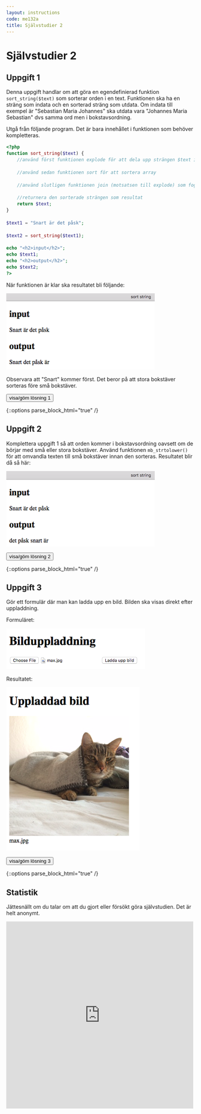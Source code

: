 ```yaml
---
layout: instructions
code: me132a
title: Självstudier 2
---
```


<script>
  var toggle = function(id) {
  var mydiv = document.getElementById(id);
  if (mydiv.style.display === 'block' || mydiv.style.display === '')
    mydiv.style.display = 'none';
  else
    mydiv.style.display = 'block'
  }
</script>

# Självstudier 2

## Uppgift 1

Denna uppgift handlar om att göra en egendefinierad funktion `sort_string($text)` som sorterar orden i en text. Funktionen ska ha en sträng som indata och en sorterad sträng som utdata. Om indata till exempel är "Sebastian Maria Johannes" ska utdata vara "Johannes Maria Sebastian" dvs samma ord men i bokstavsordning. 

Utgå från följande program. Det är bara innehållet i funktionen som behöver kompletteras. 

```php
<?php
function sort_string($text) {
    //använd först funktionen explode för att dela upp strängen $text i en array
    
    //använd sedan funktionen sort för att sortera array
    
    //använd slutligen funktionen join (motsatsen till explode) som fogar ihop vår array till en sträng

    //returnera den sorterade strängen som resultat
    return $text;
}

$text1 = "Snart är det påsk";

$text2 = sort_string($text1);

echo "<h2>input</h2>";
echo $text1;
echo "<h2>output</h2>";
echo $text2;
?>

```

När funktionen är klar ska resultatet bli följande: 

![](im2/upp1.png)

Observara att "Snart" kommer först. Det beror på att stora bokstäver sorteras före små bokstäver. 

<!--START SHOW/HIDE-->
<input type="button" value="visa/göm lösning 1" onclick="toggle('answer1');">

{::options parse_block_html="true" /}
<div id="answer1" style="display:none">

```php
<?php
function sort_string($text) {
    $arr=explode(" ",$text);
    sort($arr);
    $text=join(" ",$arr);
    return $text;
}

$text1 = "Snart är det påsk";

$text2 = sort_string($text1);

echo "<h2>input</h2>";
echo $text1;
echo "<h2>output</h2>";
echo $text2;
?>

```
</div>
<!--END SHOW/HIDE-->

## Uppgift 2

Komplettera uppgift 1 så att orden kommer i bokstavsordning oavsett om de börjar med små eller stora bokstäver. Använd funktionen `mb_strtolower()` för att omvandla texten till små bokstäver innan den sorteras. Resultatet blir då så här:

![](im2/upp2.png)

<!--START SHOW/HIDE-->
<input type="button" value="visa/göm lösning 2" onclick="toggle('answer2');">

{::options parse_block_html="true" /}
<div id="answer2" style="display:none">

```php
<?php
function sort_string_lower($text) {
    $text=mb_strtolower($text);
    $arr=explode(" ",$text);
    sort($arr);
    $text=join(" ",$arr);
    return $text;
}

$text1 = "Snart är det påsk";

$text2 = sort_string_lower($text1);

echo "<h2>input</h2>";
echo $text1;
echo "<h2>output</h2>";
echo $text2;
?>
```

</div>
<!--END SHOW/HIDE-->

## Uppgift 3

Gör ett formulär där man kan ladda upp en bild. Bilden ska visas direkt efter uppladdning. 

Formuläret:

![](im2/upp3_1.png)

Resultatet:

![](im2/upp3_2.png)



<!--START SHOW/HIDE-->
<input type="button" value="visa/göm lösning 3" onclick="toggle('answer3');">

{::options parse_block_html="true" /}
<div id="answer3" style="display:none">

**upload.html**

```html
<!doctype html>
<html>
<head>
<meta charset="UTF-8">
<title>Bilduppladdning</title>
</head>

<body>
<h1>Bilduppladdning</h1>
<form method="post" action="uploaded.php" enctype="multipart/form-data">
<input type="file" name="imagefile">
<input type="submit" value="Ladda upp bild">
</form>
</body>
</html>
```

**uploaded.php**

```php
<!doctype html>
<html>
<head>
<meta charset="UTF-8">
<title>Uppladdad bild</title>
</head>

<body>
<h1>Uppladdad bild</h1>
<?php
error_reporting(E_ALL);
ini_set('display_errors', 1);

$tempname=$_FILES["imagefile"]["tmp_name"];
$originalname=$_FILES["imagefile"]["name"];

copy($tempname,$originalname);

echo "<img src='$originalname'>";
echo "<br>";
echo $originalname;

?>
</body>
</html>

```


</div>
<!--END SHOW/HIDE-->


## Statistik

Jättesnällt om du talar om att du gjort eller försökt göra självstudien. Det är helt anonymt.

<iframe frameborder="0" src="http://ddwap.mah.se/k3bope/me132a/self/result.php?thisstudy=2" width="500" height="500">
</iframe>



